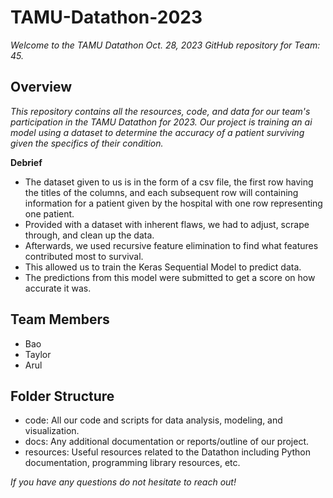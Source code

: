 # TAMU-Datathon-2023
*Welcome to the TAMU Datathon Oct. 28, 2023 GitHub repository for Team: 45.*

## Overview
*This repository contains all the resources, code, and data for our team's participation in the TAMU Datathon for 2023.
Our project is training an ai model using a dataset to determine the accuracy of a patient surviving given
the specifics of their condition.*

**Debrief**
- The dataset given to us is in the form of a csv file, the first row having the titles of the columns,
  and each subsequent row will containing information for a patient given by the hospital with one row
  representing one patient.
- Provided with a dataset with inherent flaws, we had to adjust, scrape through, and clean up the data.
- Afterwards, we used recursive feature elimination to find what features contributed most to survival.
- This allowed us to train the Keras Sequential Model to predict data.
- The predictions from this model were submitted to get a score on how accurate it was.

## Team Members
- Bao
- Taylor
- Arul

## Folder Structure
- code: All our code and scripts for data analysis, modeling, and visualization.
- docs: Any additional documentation or reports/outline of our project.
- resources: Useful resources related to the Datathon including Python documentation, programming library resources, etc.

*If you have any questions do not hesitate to reach out!*
